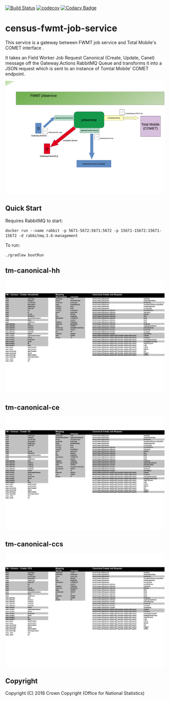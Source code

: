 [![Build Status](https://travis-ci.org/ONSdigital/census-fwmt-job-service.svg?branch=master)](https://travis-ci.org/ONSdigital/census-fwmt-job-service) [![codecov](https://codecov.io/gh/ONSdigital/census-fwmt-job-service/branch/master/graph/badge.svg)](https://codecov.io/gh/ONSdigital/census-fwmt-job-service) [![Codacy Badge](https://api.codacy.com/project/badge/Grade/1bad894364ed49f29a41193cf9e1e8ff)](https://www.codacy.com/app/ONSDigital_FWMT/census-fwmt-job-service?utm_source=github.com&amp;utm_medium=referral&amp;utm_content=ONSdigital/census-fwmt-job-service&amp;utm_campaign=Badge_Grade)

# census-fwmt-job-service
This service is a gateway between FWMT job service and Total Mobile's COMET interface .

It takes an Field Worker Job Request Canonical (Create, Update, Canel) message off the Gateway.Actions RabbitMQ Queue and transforms it into a JSON request which is sent to an instance of Tomtal Mobile' COMET endpoint.


![](/jobservice-highlevel.png "jobservicd highlevel diagram")	


## Quick Start

Requires RabbitMQ to start:

	docker run --name rabbit -p 5671-5672:5671:5672 -p 15671-15672:15671-15672 -d rabbitmq:3.6-management

To run:

    ./gradlew bootRun

## tm-canonical-hh
 
![](tm-canonical-hh.png "tm - canonical - hh mapping")

## tm-canonical-ce

![](tm-canonical-ce.png "tm - canonical - ce - mapping")

## tm-canonical-ccs

![](tm-canonical-ccs.png "tm - canonical - ccs - mapping")

## Copyright
Copyright (C) 2018 Crown Copyright (Office for National Statistics)